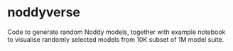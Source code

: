 # noddyverse

Code to generate random Noddy models, together with example notebook to visualise randomly selected models from 10K subset of 1M model suite.
